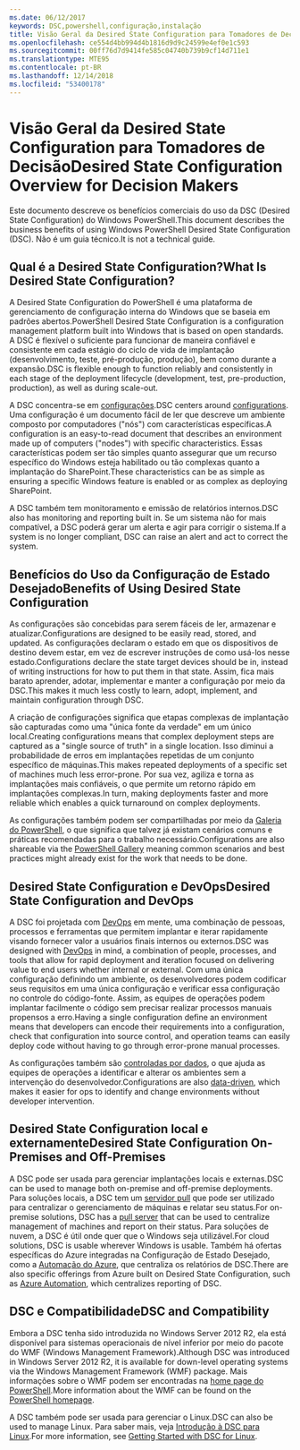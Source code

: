 ```yaml
---
ms.date: 06/12/2017
keywords: DSC,powershell,configuração,instalação
title: Visão Geral da Desired State Configuration para Tomadores de Decisão
ms.openlocfilehash: ce554d4bb994d4b1816d9d9c24599e4ef0e1c593
ms.sourcegitcommit: 00ff76d7d9414fe585c04740b739b9cf14d711e1
ms.translationtype: MTE95
ms.contentlocale: pt-BR
ms.lasthandoff: 12/14/2018
ms.locfileid: "53400178"
---
```

# <a name="desired-state-configuration-overview-for-decision-makers"></a><span data-ttu-id="d7256-103">Visão Geral da Desired State Configuration para Tomadores de Decisão</span><span class="sxs-lookup"><span data-stu-id="d7256-103">Desired State Configuration Overview for Decision Makers</span></span>

<span data-ttu-id="d7256-104">Este documento descreve os benefícios comerciais do uso da DSC (Desired State Configuration) do Windows PowerShell.</span><span class="sxs-lookup"><span data-stu-id="d7256-104">This document describes the business benefits of using Windows PowerShell Desired State Configuration (DSC).</span></span> <span data-ttu-id="d7256-105">Não é um guia técnico.</span><span class="sxs-lookup"><span data-stu-id="d7256-105">It is not a technical guide.</span></span>

## <a name="what-is-desired-state-configuration"></a><span data-ttu-id="d7256-106">Qual é a Desired State Configuration?</span><span class="sxs-lookup"><span data-stu-id="d7256-106">What Is Desired State Configuration?</span></span>

<span data-ttu-id="d7256-107">A Desired State Configuration do PowerShell é uma plataforma de gerenciamento de configuração interna do Windows que se baseia em padrões abertos.</span><span class="sxs-lookup"><span data-stu-id="d7256-107">PowerShell Desired State Configuration is a configuration management platform built into Windows that is based on open standards.</span></span> <span data-ttu-id="d7256-108">A DSC é flexível o suficiente para funcionar de maneira confiável e consistente em cada estágio do ciclo de vida de implantação (desenvolvimento, teste, pré-produção, produção), bem como durante a expansão.</span><span class="sxs-lookup"><span data-stu-id="d7256-108">DSC is flexible enough to function reliably and consistently in each stage of the deployment lifecycle (development, test, pre-production, production), as well as during scale-out.</span></span>

<span data-ttu-id="d7256-109">A DSC concentra-se em [configurações](../configurations/configurations.md).</span><span class="sxs-lookup"><span data-stu-id="d7256-109">DSC centers around [configurations](../configurations/configurations.md).</span></span>
<span data-ttu-id="d7256-110">Uma configuração é um documento fácil de ler que descreve um ambiente composto por computadores ("nós") com características específicas.</span><span class="sxs-lookup"><span data-stu-id="d7256-110">A configuration is an easy-to-read document that describes an environment made up of computers ("nodes") with specific characteristics.</span></span>
<span data-ttu-id="d7256-111">Essas características podem ser tão simples quanto assegurar que um recurso específico do Windows esteja habilitado ou tão complexas quanto a implantação do SharePoint.</span><span class="sxs-lookup"><span data-stu-id="d7256-111">These characteristics can be as simple as ensuring a specific Windows feature is enabled or as complex as deploying SharePoint.</span></span>

<span data-ttu-id="d7256-112">A DSC também tem monitoramento e emissão de relatórios internos.</span><span class="sxs-lookup"><span data-stu-id="d7256-112">DSC also has monitoring and reporting built in.</span></span>
<span data-ttu-id="d7256-113">Se um sistema não for mais compatível, a DSC poderá gerar um alerta e agir para corrigir o sistema.</span><span class="sxs-lookup"><span data-stu-id="d7256-113">If a system is no longer compliant, DSC can raise an alert and act to correct the system.</span></span>

## <a name="benefits-of-using-desired-state-configuration"></a><span data-ttu-id="d7256-114">Benefícios do Uso da Configuração de Estado Desejado</span><span class="sxs-lookup"><span data-stu-id="d7256-114">Benefits of Using Desired State Configuration</span></span>

<span data-ttu-id="d7256-115">As configurações são concebidas para serem fáceis de ler, armazenar e atualizar.</span><span class="sxs-lookup"><span data-stu-id="d7256-115">Configurations are designed to be easily read, stored, and updated.</span></span>
<span data-ttu-id="d7256-116">As configurações declaram o estado em que os dispositivos de destino devem estar, em vez de escrever instruções de como usá-los nesse estado.</span><span class="sxs-lookup"><span data-stu-id="d7256-116">Configurations declare the state target devices should be in, instead of writing instructions for how to put them in that state.</span></span>
<span data-ttu-id="d7256-117">Assim, fica mais barato aprender, adotar, implementar e manter a configuração por meio da DSC.</span><span class="sxs-lookup"><span data-stu-id="d7256-117">This makes it much less costly to learn, adopt, implement, and maintain configuration through DSC.</span></span>

<span data-ttu-id="d7256-118">A criação de configurações significa que etapas complexas de implantação são capturadas como uma "única fonte da verdade" em um único local.</span><span class="sxs-lookup"><span data-stu-id="d7256-118">Creating configurations means that complex deployment steps are captured as a "single source of truth" in a single location.</span></span>
<span data-ttu-id="d7256-119">Isso diminui a probabilidade de erros em implantações repetidas de um conjunto específico de máquinas.</span><span class="sxs-lookup"><span data-stu-id="d7256-119">This makes repeated deployments of a specific set of machines much less error-prone.</span></span>
<span data-ttu-id="d7256-120">Por sua vez, agiliza e torna as implantações mais confiáveis, o que permite um retorno rápido em implantações complexas.</span><span class="sxs-lookup"><span data-stu-id="d7256-120">In turn, making deployments faster and more reliable which enables a quick turnaround on complex deployments.</span></span>

<span data-ttu-id="d7256-121">As configurações também podem ser compartilhadas por meio da [Galeria do PowerShell](https://powershellgallery.com), o que significa que talvez já existam cenários comuns e práticas recomendadas para o trabalho necessário.</span><span class="sxs-lookup"><span data-stu-id="d7256-121">Configurations are also shareable via the [PowerShell Gallery](https://powershellgallery.com) meaning common scenarios and best practices might already exist for the work that needs to be done.</span></span>


## <a name="desired-state-configuration-and-devops"></a><span data-ttu-id="d7256-122">Desired State Configuration e DevOps</span><span class="sxs-lookup"><span data-stu-id="d7256-122">Desired State Configuration and DevOps</span></span>

<span data-ttu-id="d7256-123">A DSC foi projetada com [DevOps](http://blogs.technet.com/b/ashleymcglone/archive/2015/11/20/devops-for-n00bs-ie-windows-people.aspx) em mente, uma combinação de pessoas, processos e ferramentas que permitem implantar e iterar rapidamente visando fornecer valor a usuários finais internos ou externos.</span><span class="sxs-lookup"><span data-stu-id="d7256-123">DSC was designed with [DevOps](http://blogs.technet.com/b/ashleymcglone/archive/2015/11/20/devops-for-n00bs-ie-windows-people.aspx) in mind, a combination of people, processes, and tools that allow for rapid deployment and iteration focused on delivering value to end users whether internal or external.</span></span>
<span data-ttu-id="d7256-124">Com uma única configuração definindo um ambiente, os desenvolvedores podem codificar seus requisitos em uma única configuração e verificar essa configuração no controle do código-fonte. Assim, as equipes de operações podem implantar facilmente o código sem precisar realizar processos manuais propensos a erro.</span><span class="sxs-lookup"><span data-stu-id="d7256-124">Having a single configuration define an environment means that developers can encode their requirements into a configuration, check that configuration into source control, and operation teams can easily deploy code without having to go through error-prone manual processes.</span></span>

<span data-ttu-id="d7256-125">As configurações também são [controladas por dados](../configurations/configData.md), o que ajuda as equipes de operações a identificar e alterar os ambientes sem a intervenção do desenvolvedor.</span><span class="sxs-lookup"><span data-stu-id="d7256-125">Configurations are also [data-driven](../configurations/configData.md), which makes it easier for ops to identify and change environments without developer intervention.</span></span>

## <a name="desired-state-configuration-on-premises-and-off-premises"></a><span data-ttu-id="d7256-126">Desired State Configuration local e externamente</span><span class="sxs-lookup"><span data-stu-id="d7256-126">Desired State Configuration On-Premises and Off-Premises</span></span>
<span data-ttu-id="d7256-127">A DSC pode ser usada para gerenciar implantações locais e externas.</span><span class="sxs-lookup"><span data-stu-id="d7256-127">DSC can be used to manage both on-premise and off-premise deployments.</span></span>
<span data-ttu-id="d7256-128">Para soluções locais, a DSC tem um [servidor pull](../pull-server/pullServer.md) que pode ser utilizado para centralizar o gerenciamento de máquinas e relatar seu status.</span><span class="sxs-lookup"><span data-stu-id="d7256-128">For on-premise solutions, DSC has a [pull server](../pull-server/pullServer.md) that can be used to centralize management of machines and report on their status.</span></span>
<span data-ttu-id="d7256-129">Para soluções de nuvem, a DSC é útil onde quer que o Windows seja utilizável.</span><span class="sxs-lookup"><span data-stu-id="d7256-129">For cloud solutions, DSC is usable wherever Windows is usable.</span></span>
<span data-ttu-id="d7256-130">Também há ofertas específicas do Azure integradas na Configuração de Estado Desejado, como a [Automação do Azure](https://azure.microsoft.com/en-us/documentation/services/automation/), que centraliza os relatórios de DSC.</span><span class="sxs-lookup"><span data-stu-id="d7256-130">There are also specific offerings from Azure built on Desired State Configuration, such as [Azure Automation](https://azure.microsoft.com/en-us/documentation/services/automation/), which centralizes reporting of DSC.</span></span>

## <a name="dsc-and-compatibility"></a><span data-ttu-id="d7256-131">DSC e Compatibilidade</span><span class="sxs-lookup"><span data-stu-id="d7256-131">DSC and Compatibility</span></span>

<span data-ttu-id="d7256-132">Embora a DSC tenha sido introduzida no Windows Server 2012 R2, ela está disponível para sistemas operacionais de nível inferior por meio do pacote do WMF (Windows Management Framework).</span><span class="sxs-lookup"><span data-stu-id="d7256-132">Although DSC was introduced in Windows Server 2012 R2, it is available for down-level operating systems via the Windows Management Framework (WMF) package.</span></span>
<span data-ttu-id="d7256-133">Mais informações sobre o WMF podem ser encontradas na [home page do PowerShell](/powershell/).</span><span class="sxs-lookup"><span data-stu-id="d7256-133">More information about the WMF can be found on the [PowerShell homepage](/powershell/).</span></span>

<span data-ttu-id="d7256-134">A DSC também pode ser usada para gerenciar o Linux.</span><span class="sxs-lookup"><span data-stu-id="d7256-134">DSC can also be used to manage Linux.</span></span> <span data-ttu-id="d7256-135">Para saber mais, veja [Introdução à DSC para Linux](../getting-started/lnxGettingStarted.md).</span><span class="sxs-lookup"><span data-stu-id="d7256-135">For more information, see [Getting Started with DSC for Linux](../getting-started/lnxGettingStarted.md).</span></span>
